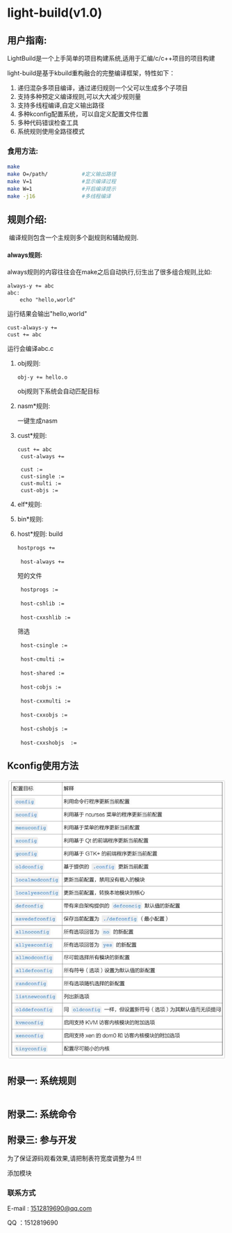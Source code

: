 

# light-build(v1.0)

## 用户指南:

LightBuild是一个上手简单的项目构建系统,适用于汇编/c/c++项目的项目构建



light-build是基于kbuild重构融合的完整编译框架，特性如下：

1. 递归混杂多项目编译，通过递归规则一个父可以生成多个子项目
2. 支持多种预定义编译规则,可以大大减少规则量
3. 支持多线程编译,自定义输出路径
4. 多种kconfig配置系统，可以自定义配置文件位置
5. 多种代码错误检查工具
6. 系统规则使用全路径模式

### 食用方法:

```bash
make 
make O=/path/			#定义输出路径
make V=1				#显示编译过程
make W=1				#开启编译提示
make -j16				#多线程编译
```

## 规则介绍:

​	编译规则包含一个主规则多个副规则和辅助规则.



#### always规则:

​	always规则的内容往往会在make之后自动执行,衍生出了很多组合规则,比如:

```
always-y += abc
abc: 
	echo "hello,world"
```

运行结果会输出"hello,world"

```
cust-always-y +=
cust += abc
```

运行会编译abc.c



1. obj规则:

   ```
   obj-y += hello.o
   ```

   obj规则下系统会自动匹配目标

   

2. nasm*规则:

   一键生成nasm

   

3. cust*规则:
   ```
   cust += abc
	cust-always +=
   ```

   ```
	cust :=
	cust-single :=
	cust-multi :=
	cust-objs :=
   ```
5. elf*规则:



6. bin*规则:



7. host*规则:
   build
   ```
   hostprogs +=

	host-always +=
   ```
   短的文件
   ```
	hostprogs :=

	host-cshlib :=

	host-cxxshlib :=
   ```
   筛选
   ```
	host-csingle :=
 
	host-cmulti	:= 

	host-shared	:= 

	host-cobjs := 

	host-cxxmulti := 

	host-cxxobjs :=

	host-cshobjs := 

	host-cxxshobjs	:=

   ```

## Kconfig使用方法

![](./media/kconfig.jpg)

## 附录一:    系统规则

```

```

## 附录二:    系统命令



## 附录三:    参与开发

为了保证源码观看效果,请把制表符宽度调整为4 !!!

添加模块

### 联系方式

E-mail : 1512819690@qq.com

QQ ：1512819690